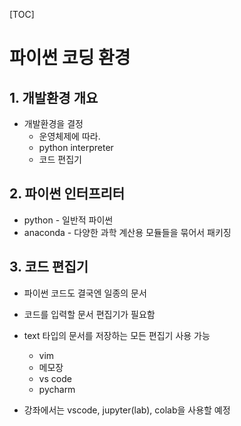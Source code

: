 [TOC]

# 파이썬 코딩 환경

## 1. 개발환경 개요

- 개발환경을 결정
  - 운영체제에 따라.
  - python interpreter
  - 코드 편집기



## 2. 파이썬 인터프리터

- python - 일반적 파이썬
- anaconda - 다양한 과학 계산용 모듈들을 묶어서 패키징



## 3. 코드 편집기

- 파이썬 코드도 결국엔 일종의 문서
- 코드를 입력할 문서 편집기가 필요함
- text 타입의 문서를 저장하는 모든 편집기 사용 가능
  - vim
  - 메모장
  - vs code
  - pycharm

- 강좌에서는 vscode, jupyter(lab), colab을 사용할 예정

